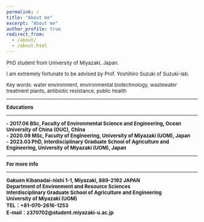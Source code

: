 ```yaml
---
permalink: /
title: "About me"
excerpt: "About me"
author_profile: true
redirect_from: 
  - /about/
  - /about.html
---
```


<html>
<body>
<font size="2">
<P>
PhD student from University of Miyazaki, Japan. <br />
</p>
<P>
<P> I am extremely fortunate to be advised by Prof. Yoshihiro Suzuki of Suzuki-lab. <br />
</p>
<P> Key words: water environment, environmental biotechnology, wastewater treatment plants, antibiotic resistance, public health  <br />
</p>
<hr />
  
<PP>
<b>Educations<b><br>
<hr />
- 2017.06 BSc, Faculty of Environmental Science and Engineering, Ocean University of China (OUC), China <br>
- 2020.09 MSc, Faculty of Engineering, University of Miyazaki (UOM), Japan <br>
- 2023.03 PhD, Interdisciplinary Graduate School of Agriculture and Engineering, University of Miyazaki (UOM), Japan <br>
</PP>
<hr />
  
For more info
<hr />
Gakuen Kibanadai-nishi 1-1, Miyazaki, 889-2192 JAPAN <br>
Department of Environment and Resource Sciences <br>
Interdisciplinary Graduate School of Agriculture and Engineering <br>
University of Miyazaki (UOM) <br>
TEL：+81-070-2616-1253 <br>
E-mail：z370702@student.miyazaki-u.ac.jp <br>

